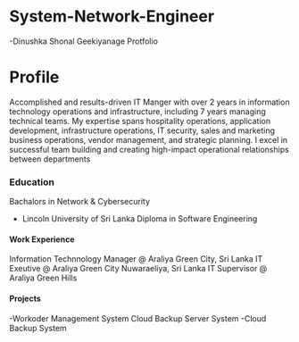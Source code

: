 # System-Network-Engineer
-Dinushka Shonal Geekiyanage Protfolio
# Profile
Accomplished and results-driven IT Manger with over 2 years in 
information technology operations and infrastructure, including 7 years 
managing technical teams. My expertise spans hospitality operations, 
application development, infrastructure operations, IT security, sales and 
marketing business operations, vendor management, and strategic 
planning. I excel in successful team building and creating high-impact 
operational relationships between departments

### Education
Bachalors in Network & Cybersecurity
- Lincoln University of Sri Lanka
Diploma in Software Engineering

#### Work Experience
Information Technnology Manager @ Araliya Green City, Sri Lanka
IT Exeutive @ Araliya Green City Nuwaraeliya, Sri Lanka
IT Supervisor @ Araliya Green Hills 


#### Projects
-Workoder Management System Cloud Backup Server System
-Cloud Backup System
